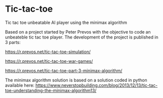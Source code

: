 # Tic-tac-toe
Tic tac toe unbeatable AI player using the minimax algorithm

Based on a project started by Peter Prevos with the objective to code an unbeateble tic tac toe player. The development of the project is published in 3 parts:

https://r.prevos.net/tic-tac-toe-simulation/

https://r.prevos.net/tic-tac-toe-war-games/

https://r.prevos.net/tic-tac-toe-part-3-minimax-algorithm/

The minimax algorithm solution is based on a solution coded in python available here:
https://www.neverstopbuilding.com/blog/2013/12/13/tic-tac-toe-understanding-the-minimax-algorithm13/
